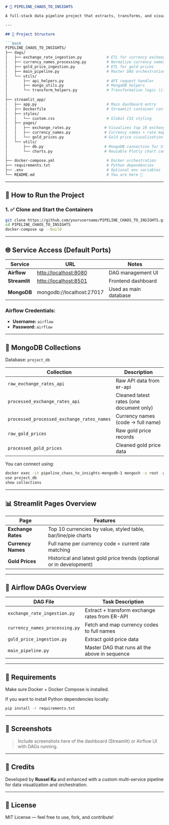 ````markdown
# 🧠 PIPELINE_CHAOS_TO_INSIGHTS

A full-stack data pipeline project that extracts, transforms, and visualizes financial data from multiple APIs (e.g., exchange rates, gold prices), using **Airflow**, **MongoDB**, and **Streamlit** — all containerized with **Docker**.

---

## 📁 Project Structure

```bash
PIPELINE_CHAOS_TO_INSIGHTS/
├── dags/
│   ├── exchange_rate_ingestion.py           # ETL for currency exchange rates
│   ├── currency_names_processing.py         # Normalize currency names
│   ├── gold_price_ingestion.py              # ETL for gold prices
│   ├── main_pipeline.py                     # Master DAG orchestration
│   └── utils/
│       ├── api_helpers.py                   # API request handler
│       ├── mongo_utils.py                   # MongoDB helpers
│       └── transform_helpers.py             # Transformation logic (if needed)
│
├── streamlit_app/
│   ├── app.py                               # Main dashboard entry
│   ├── Dockerfile                           # Streamlit container config
│   ├── styles/
│   │   └── custom.css                       # Global CSS styling
│   ├── pages/
│   │   ├── exchange_rates.py               # Visualizes top 10 exchange rates
│   │   ├── currency_names.py               # Currency names + rate mapping
│   │   └── gold_prices.py                  # Gold price visualization
│   └── utils/
│       ├── db.py                           # MongoDB connection for Streamlit
│       └── charts.py                       # Reusable Plotly chart components
│
├── docker-compose.yml                       # Docker orchestration
├── requirements.txt                         # Python dependencies
├── .env                                     # Optional env variables
└── README.md                                # You are here 📄
````

---

## 🚀 How to Run the Project

### 1. ✅ Clone and Start the Containers

```bash
git clone https://github.com/yourusername/PIPELINE_CHAOS_TO_INSIGHTS.git
cd PIPELINE_CHAOS_TO_INSIGHTS
docker-compose up --build
```

---

## 🌐 Service Access (Default Ports)

| Service       | URL                                            | Notes                 |
| ------------- | ---------------------------------------------- | --------------------- |
| **Airflow**   | [http://localhost:8080](http://localhost:8080) | DAG management UI     |
| **Streamlit** | [http://localhost:8501](http://localhost:8501) | Frontend dashboard    |
| **MongoDB**   | mongodb://localhost:27017                      | Used as main database |

### Airflow Credentials:

* **Username:** `airflow`
* **Password:** `airflow`

---

## 📂 MongoDB Collections

Database: `project_db`

| Collection                                 | Description                              |
| ------------------------------------------ | ---------------------------------------- |
| `raw_exchange_rates_api`                   | Raw API data from er-api                 |
| `processed_exchange_rates_api`             | Cleaned latest rates (one document only) |
| `processed_processed_exchange_rates_names` | Currency names (code → full name)        |
| `raw_gold_prices`                          | Raw gold price records                   |
| `processed_gold_prices`                    | Cleaned gold price data                  |

You can connect using:

```bash
docker exec -it pipeline_chaos_to_insights-mongodb-1 mongosh -u root -p example --authenticationDatabase admin
use project_db
show collections
```

---

## 📊 Streamlit Pages Overview

| Page               | Features                                                             |
| ------------------ | -------------------------------------------------------------------- |
| **Exchange Rates** | Top 10 currencies by value, styled table, bar/line/pie charts        |
| **Currency Names** | Full name per currency code + current rate matching                  |
| **Gold Prices**    | Historical and latest gold price trends (optional or in development) |

---

## 🧪 Airflow DAGs Overview

| DAG File                       | Task Description                               |
| ------------------------------ | ---------------------------------------------- |
| `exchange_rate_ingestion.py`   | Extract + transform exchange rates from ER-API |
| `currency_names_processing.py` | Fetch and map currency codes to full names     |
| `gold_price_ingestion.py`      | Extract gold price data                        |
| `main_pipeline.py`             | Master DAG that runs all the above in sequence |

---

## 📌 Requirements

Make sure Docker + Docker Compose is installed.

If you want to install Python dependencies locally:

```bash
pip install -r requirements.txt
```

---

## 📸 Screenshots

> Include screenshots here of the dashboard (Streamlit) or Airflow UI with DAGs running.

---

## 🤝 Credits

Developed by **Russel Ku** and enhanced with a custom multi-service pipeline for data visualization and orchestration.

---

## 🧠 License

MIT License — feel free to use, fork, and contribute!

```

